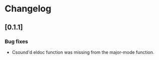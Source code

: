 # Changelog
## [0.1.1]

### Bug fixes
- Csound'd eldoc function was missing from the major-mode function.
